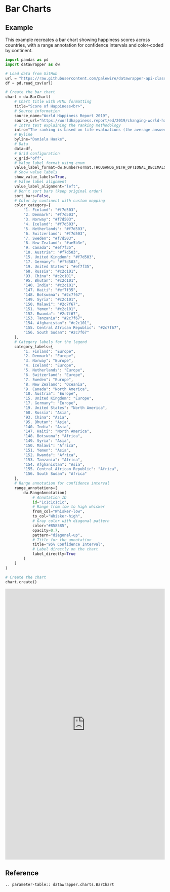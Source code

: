 # Bar Charts

## Example

This example recreates a bar chart showing happiness scores across countries, with a range annotation for confidence intervals and color-coded by continent.

```python
import pandas as pd
import datawrapper as dw

# Load data from GitHub
url = "https://raw.githubusercontent.com/palewire/datawrapper-api-classes/main/tests/samples/bar/happiness-scores.csv"
df = pd.read_csv(url)

# Create the bar chart
chart = dw.BarChart(
    # Chart title with HTML formatting
    title="Score of Happiness<br>",
    # Source information
    source_name="World Happiness Report 2019",
    source_url="https://worldhappiness.report/ed/2019/changing-world-happiness/",
    # Intro text explaining the ranking methodology
    intro="The ranking is based on life evaluations (the average answer to the question how people evaluate the quality of their current lives on a scale of 0 to 10) for each country, averaged over the years 2016-2018.",
    # Byline
    byline="Daniela Haake",
    # Data
    data=df,
    # Grid configuration
    x_grid="off",
    # Value label format using enum
    value_label_format=dw.NumberFormat.THOUSANDS_WITH_OPTIONAL_DECIMALS,
    # Show value labels
    show_value_labels=True,
    # Value label alignment
    value_label_alignment="left",
    # Don't sort bars (keep original order)
    sort_bars=False,
    # Color by continent with custom mapping
    color_category={
        "1. Finland": "#f7d503",
        "2. Denmark": "#f7d503",
        "3. Norway": "#f7d503",
        "4. Iceland": "#f7d503",
        "5. Netherlands": "#f7d503",
        "6. Switzerland": "#f7d503",
        "7. Sweden": "#f7d503",
        "8. New Zealand": "#ae5b3e",
        "9. Canada": "#ef7f35",
        "10. Austria": "#f7d503",
        "15. United Kingdom": "#f7d503",
        "17. Germany": "#f7d503",
        "19. United States": "#ef7f35",
        "68. Russia": "#c2c101",
        "93. China": "#c2c101",
        "95. Bhutan": "#c2c101",
        "140. India": "#c2c101",
        "147. Haiti": "#ef7f35",
        "148. Botswana": "#2c7f67",
        "149. Syria": "#c2c101",
        "150. Malawi": "#2c7f67",
        "151. Yemen": "#c2c101",
        "152. Rwanda": "#2c7f67",
        "153. Tanzania": "#2c7f67",
        "154. Afghanistan": "#c2c101",
        "155. Central African Republic": "#2c7f67",
        "156. South Sudan": "#2c7f67"
    },
    # Category labels for the legend
    category_labels={
        "1. Finland": "Europe",
        "2. Denmark": "Europe",
        "3. Norway": "Europe",
        "4. Iceland": "Europe",
        "5. Netherlands": "Europe",
        "6. Switzerland": "Europe",
        "7. Sweden": "Europe",
        "8. New Zealand": "Oceania",
        "9. Canada": "North America",
        "10. Austria": "Europe",
        "15. United Kingdom": "Europe",
        "17. Germany": "Europe",
        "19. United States": "North America",
        "68. Russia": "Asia",
        "93. China": "Asia",
        "95. Bhutan": "Asia",
        "140. India": "Asia",
        "147. Haiti": "North America",
        "148. Botswana": "Africa",
        "149. Syria": "Asia",
        "150. Malawi": "Africa",
        "151. Yemen": "Asia",
        "152. Rwanda": "Africa",
        "153. Tanzania": "Africa",
        "154. Afghanistan": "Asia",
        "155. Central African Republic": "Africa",
        "156. South Sudan": "Africa"
    },
    # Range annotation for confidence interval
    range_annotations=[
        dw.RangeAnnotation(
            # Annotation ID
            id="1c1c1c1c1c",
            # Range from low to high whisker
            from_col="Whisker-low",
            to_col="Whisker-high",
            # Gray color with diagonal pattern
            color="#858585",
            opacity=0.7,
            pattern="diagonal-up",
            # Title for the annotation
            title="95% Confidence Interval",
            # Label directly on the chart
            label_directly=True
        )
    ]
)

# Create the chart
chart.create()
```

<iframe title="Score of Happiness" aria-label="Bar Chart" id="datawrapper-chart-o7hof" src="https://datawrapper.dwcdn.net/o7hof/2/" scrolling="no" frameborder="0" style="width: 0; min-width: 100% !important; border: none;" height="855" data-external="1"></iframe><script type="text/javascript">!function(){"use strict";window.addEventListener("message",function(a){if(void 0!==a.data["datawrapper-height"]){var e=document.querySelectorAll("iframe");for(var t in a.data["datawrapper-height"])for(var r,i=0;r=e[i];i++)if(r.contentWindow===a.source){var d=a.data["datawrapper-height"][t]+"px";r.style.height=d}}})}();
</script>

## Reference

```{eval-rst}
.. parameter-table:: datawrapper.charts.BarChart
```

